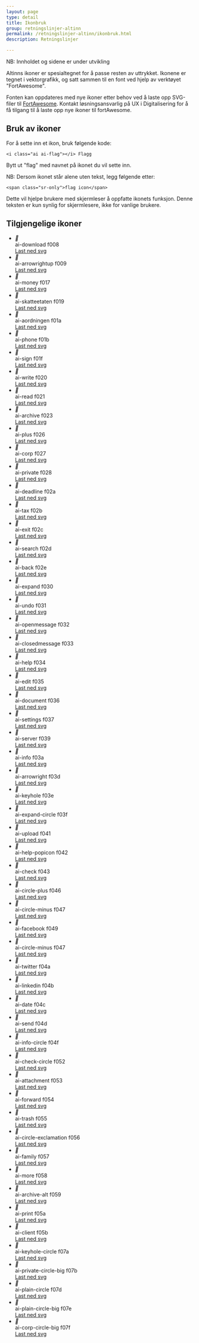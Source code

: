 ```yaml
---
layout: page
type: detail
title: Ikonbruk
group: retningslinjer-altinn
permalink: /retningslinjer-altinn/ikonbruk.html
description: Retningslinjer

---
```


<div id="alert-no-arrow" class="a-message a-message-error a-message--arrow-off a-message--fullwidth mb-2 a-py-minus-1">
  NB: Innholdet og sidene er under utvikling
</div>

<p class="a-leadText a-fontBold">Altinns ikoner er spesialtegnet for å passe resten av uttrykket. Ikonene er tegnet i vektorgrafikk, og satt sammen til en font ved hjelp av verktøyet "FortAwesome". </p>

Fonten kan oppdateres med nye ikoner etter behov ved å laste opp SVG-filer til [FortAwesome](https://www.fortawesome.com/). Kontakt løsningsansvarlig på UX i Digitalisering for å få tilgang til å laste opp nye ikoner til fortAwesome.

## Bruk av ikoner

For å sette inn et ikon, bruk følgende kode:

```
<i class="ai ai-flag"></i> Flagg
```

Bytt ut "flag" med navnet på ikonet du vil sette inn.

NB: Dersom ikonet står alene uten tekst, legg følgende etter:

```
<span class="sr-only">flag icon</span>
```

Dette vil hjelpe brukere med skjermleser å oppfatte ikonets funksjon. Denne teksten er kun synlig for skjermlesere, ikke for vanlige brukere.

<h2> Tilgjengelige ikoner </h2>

<ul class="no-decoration">
	<li class="a-st-iconItem">
	    <div class="a-st-iconPreview">
	    	<i class="ai ai-lg">&#xf008;</i>
	    </div>
	    <div class="a-st-iconLabel">
	    	<span class="">ai-download</span>
	    	<span class="d-block">f008</span>
	    </div>
	  	<a href="../fortAwesome/icons/svg/download.svg">Last ned svg</a>
	</li>
	<li class="a-st-iconItem">
	    <div class="a-st-iconPreview">
	    	<i class="ai ai-lg">&#xf009;</i>
	    </div>
	    <div class="a-st-iconLabel">
	    	<span class="">ai-arrowrightup</span>
	    	<span class="d-block">f009</span>
	    </div>
	  	<a href="../fortAwesome/icons/svg/arrowrightup.svg">Last ned svg</a>
	</li>
	<li class="a-st-iconItem">
	    <div class="a-st-iconPreview">
	    	<i class="ai ai-lg">&#xf017;</i>
	    </div>
	    <div class="a-st-iconLabel">
	    	<span class="">ai-money</span>
	    	<span class="d-block">f017</span>
	    </div>
	  	<a href="../fortAwesome/icons/svg/money.svg">Last ned svg</a>
	</li>
	<li class="a-st-iconItem">
	    <div class="a-st-iconPreview">
	    	<i class="ai ai-lg">&#xf019;</i>
	    </div>
	    <div class="a-st-iconLabel">
	    	<span class="">ai-skatteetaten</span>
	    	<span class="d-block">f019</span>
	    </div>
	  	<a href="../fortAwesome/icons/svg/skatteetaten.svg">Last ned svg</a>
	</li>
	<li class="a-st-iconItem">
	    <div class="a-st-iconPreview">
	    	<i class="ai ai-lg">&#xf01a;</i>
	    </div>
	    <div class="a-st-iconLabel">
	    	<span class="">ai-aordningen</span>
	    	<span class="d-block">f01a</span>
	    </div>
	  	<a href="../fortAwesome/icons/svg/aordningen.svg">Last ned svg</a>
	</li>
	<li class="a-st-iconItem">
	    <div class="a-st-iconPreview">
	    	<i class="ai ai-lg">&#xf01b;</i>
	    </div>
	    <div class="a-st-iconLabel">
	    	<span class="">ai-phone</span>
	    	<span class="d-block">f01b</span>
	    </div>
	  	<a href="../fortAwesome/icons/svg/aordningen.svg">Last ned svg</a>
	</li>
	<li class="a-st-iconItem">
	    <div class="a-st-iconPreview">
	    	<i class="ai ai-lg">&#xf01f;</i>
	    </div>
	    <div class="a-st-iconLabel">
	    	<span class="">ai-sign</span>
	    	<span class="d-block">f01f</span>
	    </div>
	  	<a href="../fortAwesome/icons/svg/aordningen.svg">Last ned svg</a>
	</li>
	<li class="a-st-iconItem">
	    <div class="a-st-iconPreview">
	    	<i class="ai ai-lg">&#xf020;</i>
	    </div>
	    <div class="a-st-iconLabel">
	    	<span class="">ai-write</span>
	    	<span class="d-block">f020</span>
	    </div>
	  	<a href="../fortAwesome/icons/svg/aordningen.svg">Last ned svg</a>
	</li>
	<li class="a-st-iconItem">
	    <div class="a-st-iconPreview">
	    	<i class="ai ai-lg">&#xf021;</i>
	    </div>
	    <div class="a-st-iconLabel">
	    	<span class="">ai-read</span>
	    	<span class="d-block">f021</span>
	    </div>
	  	<a href="../fortAwesome/icons/svg/aordningen.svg">Last ned svg</a>
	</li>
	<li class="a-st-iconItem">
	    <div class="a-st-iconPreview">
	    	<i class="ai ai-lg">&#xf023;</i>
	    </div>
	    <div class="a-st-iconLabel">
	    	<span class="">ai-archive</span>
	    	<span class="d-block">f023</span>
	    </div>
	  	<a href="../fortAwesome/icons/svg/aordningen.svg">Last ned svg</a>
	</li>
	<li class="a-st-iconItem">
	    <div class="a-st-iconPreview">
	    	<i class="ai ai-lg">&#xf026;</i>
	    </div>
	    <div class="a-st-iconLabel">
	    	<span class="">ai-plus</span>
	    	<span class="d-block">f026</span>
	    </div>
	  	<a href="../fortAwesome/icons/svg/aordningen.svg">Last ned svg</a>
	</li>
	<li class="a-st-iconItem">
	    <div class="a-st-iconPreview">
	    	<i class="ai ai-lg">&#xf027;</i>
	    </div>
	    <div class="a-st-iconLabel">
	    	<span class="">ai-corp</span>
	    	<span class="d-block">f027</span>
	    </div>
	  	<a href="../fortAwesome/icons/svg/aordningen.svg">Last ned svg</a>
	</li>
	<li class="a-st-iconItem">
	    <div class="a-st-iconPreview">
	    	<i class="ai ai-lg">&#xf028;</i>
	    </div>
	    <div class="a-st-iconLabel">
	    	<span class="">ai-private</span>
	    	<span class="d-block">f028</span>
	    </div>
	  	<a href="../fortAwesome/icons/svg/aordningen.svg">Last ned svg</a>
	</li>
	<li class="a-st-iconItem">
	    <div class="a-st-iconPreview">
	    	<i class="ai ai-lg">&#xf02a;</i>
	    </div>
	    <div class="a-st-iconLabel">
	    	<span class="">ai-deadline</span>
	    	<span class="d-block">f02a</span>
	    </div>
	  	<a href="../fortAwesome/icons/svg/aordningen.svg">Last ned svg</a>
	</li>
	<li class="a-st-iconItem">
	    <div class="a-st-iconPreview">
	    	<i class="ai ai-lg">&#xf02b;</i>
	    </div>
	    <div class="a-st-iconLabel">
	    	<span class="">ai-tax</span>
	    	<span class="d-block">f02b</span>
	    </div>
	  	<a href="../fortAwesome/icons/svg/aordningen.svg">Last ned svg</a>
	</li>
	<li class="a-st-iconItem">
	    <div class="a-st-iconPreview">
	    	<i class="ai ai-lg">&#xf02c;</i>
	    </div>
	    <div class="a-st-iconLabel">
	    	<span class="">ai-exit</span>
	    	<span class="d-block">f02c</span>
	    </div>
	  	<a href="../fortAwesome/icons/svg/aordningen.svg">Last ned svg</a>
	</li>
	<li class="a-st-iconItem">
	    <div class="a-st-iconPreview">
	    	<i class="ai ai-lg">&#xf02d;</i>
	    </div>
	    <div class="a-st-iconLabel">
	    	<span class="">ai-search</span>
	    	<span class="d-block">f02d</span>
	    </div>
	  	<a href="../fortAwesome/icons/svg/aordningen.svg">Last ned svg</a>
	</li>
	<li class="a-st-iconItem">
	    <div class="a-st-iconPreview">
	    	<i class="ai ai-lg">&#xf02e;</i>
	    </div>
	    <div class="a-st-iconLabel">
	    	<span class="">ai-back</span>
	    	<span class="d-block">f02e</span>
	    </div>
	  	<a href="../fortAwesome/icons/svg/aordningen.svg">Last ned svg</a>
	</li>
	<li class="a-st-iconItem">
	    <div class="a-st-iconPreview">
	    	<i class="ai ai-lg">&#xf030;</i>
	    </div>
	    <div class="a-st-iconLabel">
	    	<span class="">ai-expand</span>
	    	<span class="d-block">f030</span>
	    </div>
	  	<a href="../fortAwesome/icons/svg/aordningen.svg">Last ned svg</a>
	</li>
	<li class="a-st-iconItem">
	    <div class="a-st-iconPreview">
	    	<i class="ai ai-lg">&#xf031;</i>
	    </div>
	    <div class="a-st-iconLabel">
	    	<span class="">ai-undo</span>
	    	<span class="d-block">f031</span>
	    </div>
	  	<a href="../fortAwesome/icons/svg/aordningen.svg">Last ned svg</a>
	</li>
	<li class="a-st-iconItem">
	    <div class="a-st-iconPreview">
	    	<i class="ai ai-lg">&#xf032;</i>
	    </div>
	    <div class="a-st-iconLabel">
	    	<span class="">ai-openmessage</span>
	    	<span class="d-block">f032</span>
	    </div>
	  	<a href="../fortAwesome/icons/svg/aordningen.svg">Last ned svg</a>
	</li>
	<li class="a-st-iconItem">
	    <div class="a-st-iconPreview">
	    	<i class="ai ai-lg">&#xf033;</i>
	    </div>
	    <div class="a-st-iconLabel">
	    	<span class="">ai-closedmessage</span>
	    	<span class="d-block">f033</span>
	    </div>
	  	<a href="../fortAwesome/icons/svg/aordningen.svg">Last ned svg</a>
	</li>
	<li class="a-st-iconItem">
	    <div class="a-st-iconPreview">
	    	<i class="ai ai-lg">&#xf034;</i>
	    </div>
	    <div class="a-st-iconLabel">
	    	<span class="">ai-help</span>
	    	<span class="d-block">f034</span>
	    </div>
	  	<a href="../fortAwesome/icons/svg/aordningen.svg">Last ned svg</a>
	</li>
	<li class="a-st-iconItem">
	    <div class="a-st-iconPreview">
	    	<i class="ai ai-lg">&#xf035;</i>
	    </div>
	    <div class="a-st-iconLabel">
	    	<span class="">ai-edit</span>
	    	<span class="d-block">f035</span>
	    </div>
	  	<a href="../fortAwesome/icons/svg/aordningen.svg">Last ned svg</a>
	</li>
	<li class="a-st-iconItem">
	    <div class="a-st-iconPreview">
	    	<i class="ai ai-lg">&#xf036;</i>
	    </div>
	    <div class="a-st-iconLabel">
	    	<span class="">ai-document</span>
	    	<span class="d-block">f036</span>
	    </div>
	  	<a href="../fortAwesome/icons/svg/aordningen.svg">Last ned svg</a>
	</li>
	<li class="a-st-iconItem">
	    <div class="a-st-iconPreview">
	    	<i class="ai ai-lg">&#xf037;</i>
	    </div>
	    <div class="a-st-iconLabel">
	    	<span class="">ai-settings</span>
	    	<span class="d-block">f037</span>
	    </div>
	  	<a href="../fortAwesome/icons/svg/aordningen.svg">Last ned svg</a>
	</li>
	<li class="a-st-iconItem">
	    <div class="a-st-iconPreview">
	    	<i class="ai ai-lg">&#xf039;</i>
	    </div>
	    <div class="a-st-iconLabel">
	    	<span class="">ai-server</span>
	    	<span class="d-block">f039</span>
	    </div>
	  	<a href="../fortAwesome/icons/svg/aordningen.svg">Last ned svg</a>
	</li>
	<li class="a-st-iconItem">
	    <div class="a-st-iconPreview">
	    	<i class="ai ai-lg">&#xf03a;</i>
	    </div>
	    <div class="a-st-iconLabel">
	    	<span class="">ai-info</span>
	    	<span class="d-block">f03a</span>
	    </div>
	  	<a href="../fortAwesome/icons/svg/aordningen.svg">Last ned svg</a>
	</li>
	<li class="a-st-iconItem">
	    <div class="a-st-iconPreview">
	    	<i class="ai ai-lg">&#xf03d;</i>
	    </div>
	    <div class="a-st-iconLabel">
	    	<span class="">ai-arrowright</span>
	    	<span class="d-block">f03d</span>
	    </div>
	  	<a href="../fortAwesome/icons/svg/aordningen.svg">Last ned svg</a>
	</li>
	<li class="a-st-iconItem">
	    <div class="a-st-iconPreview">
	    	<i class="ai ai-lg">&#xf03e;</i>
	    </div>
	    <div class="a-st-iconLabel">
	    	<span class="">ai-keyhole</span>
	    	<span class="d-block">f03e</span>
	    </div>
	  	<a href="../fortAwesome/icons/svg/aordningen.svg">Last ned svg</a>
	</li>
	<li class="a-st-iconItem">
	    <div class="a-st-iconPreview">
	    	<i class="ai ai-lg">&#xf03f;</i>
	    </div>
	    <div class="a-st-iconLabel">
	    	<span class="">ai-expand-circle</span>
	    	<span class="d-block">f03f</span>
	    </div>
	  	<a href="../fortAwesome/icons/svg/aordningen.svg">Last ned svg</a>
	</li>
	<li class="a-st-iconItem">
	    <div class="a-st-iconPreview">
	    	<i class="ai ai-lg">&#xf041;</i>
	    </div>
	    <div class="a-st-iconLabel">
	    	<span class="">ai-upload</span>
	    	<span class="d-block">f041</span>
	    </div>
	  	<a href="../fortAwesome/icons/svg/aordningen.svg">Last ned svg</a>
	</li>
	<li class="a-st-iconItem">
	    <div class="a-st-iconPreview">
	    	<i class="ai ai-lg">&#xf042;</i>
	    </div>
	    <div class="a-st-iconLabel">
	    	<span class="">ai-help-popicon</span>
	    	<span class="d-block">f042</span>
	    </div>
	  	<a href="../fortAwesome/icons/svg/aordningen.svg">Last ned svg</a>
	</li>
	<li class="a-st-iconItem">
	    <div class="a-st-iconPreview">
	    	<i class="ai ai-lg">&#xf043;</i>
	    </div>
	    <div class="a-st-iconLabel">
	    	<span class="">ai-check</span>
	    	<span class="d-block">f043</span>
	    </div>
	  	<a href="../fortAwesome/icons/svg/aordningen.svg">Last ned svg</a>
	</li>
	<li class="a-st-iconItem">
	    <div class="a-st-iconPreview">
	    	<i class="ai ai-lg">&#xf046;</i>
	    </div>
	    <div class="a-st-iconLabel">
	    	<span class="">ai-circle-plus</span>
	    	<span class="d-block">f046</span>
	    </div>
	  	<a href="../fortAwesome/icons/svg/aordningen.svg">Last ned svg</a>
	</li>
	<li class="a-st-iconItem">
	    <div class="a-st-iconPreview">
	    	<i class="ai ai-lg">&#xf047;</i>
	    </div>
	    <div class="a-st-iconLabel">
	    	<span class="">ai-circle-minus</span>
	    	<span class="d-block">f047</span>
	    </div>
	  	<a href="../fortAwesome/icons/svg/aordningen.svg">Last ned svg</a>
	</li>
	<li class="a-st-iconItem">
	    <div class="a-st-iconPreview">
	    	<i class="ai ai-lg">&#xf049;</i>
	    </div>
	    <div class="a-st-iconLabel">
	    	<span class="">ai-facebook</span>
	    	<span class="d-block">f049</span>
	    </div>
	  	<a href="../fortAwesome/icons/svg/aordningen.svg">Last ned svg</a>
	</li>
	<li class="a-st-iconItem">
	    <div class="a-st-iconPreview">
	    	<i class="ai ai-lg">&#xf047;</i>
	    </div>
	    <div class="a-st-iconLabel">
	    	<span class="">ai-circle-minus</span>
	    	<span class="d-block">f047</span>
	    </div>
	  	<a href="../fortAwesome/icons/svg/aordningen.svg">Last ned svg</a>
	</li>
	<li class="a-st-iconItem">
	    <div class="a-st-iconPreview">
	    	<i class="ai ai-lg">&#xf04a;</i>
	    </div>
	    <div class="a-st-iconLabel">
	    	<span class="">ai-twitter</span>
	    	<span class="d-block">f04a</span>
	    </div>
	  	<a href="../fortAwesome/icons/svg/aordningen.svg">Last ned svg</a>
	</li>
	<li class="a-st-iconItem">
	    <div class="a-st-iconPreview">
	    	<i class="ai ai-lg">&#xf04b;</i>
	    </div>
	    <div class="a-st-iconLabel">
	    	<span class="">ai-linkedin</span>
	    	<span class="d-block">f04b</span>
	    </div>
	  	<a href="../fortAwesome/icons/svg/aordningen.svg">Last ned svg</a>
	</li>
	<li class="a-st-iconItem">
	    <div class="a-st-iconPreview">
	    	<i class="ai ai-lg">&#xf04c;</i>
	    </div>
	    <div class="a-st-iconLabel">
	    	<span class="">ai-date</span>
	    	<span class="d-block">f04c</span>
	    </div>
	  	<a href="../fortAwesome/icons/svg/aordningen.svg">Last ned svg</a>
	</li>
	<li class="a-st-iconItem">
	    <div class="a-st-iconPreview">
	    	<i class="ai ai-lg">&#xf04d;</i>
	    </div>
	    <div class="a-st-iconLabel">
	    	<span class="">ai-send</span>
	    	<span class="d-block">f04d</span>
	    </div>
	  	<a href="../fortAwesome/icons/svg/aordningen.svg">Last ned svg</a>
	</li>
	<li class="a-st-iconItem">
	    <div class="a-st-iconPreview">
	    	<i class="ai ai-lg">&#xf04f;</i>
	    </div>
	    <div class="a-st-iconLabel">
	    	<span class="">ai-info-circle</span>
	    	<span class="d-block">f04f</span>
	    </div>
	  	<a href="../fortAwesome/icons/svg/aordningen.svg">Last ned svg</a>
	</li>
	<li class="a-st-iconItem">
	    <div class="a-st-iconPreview">
	    	<i class="ai ai-lg">&#xf052;</i>
	    </div>
	    <div class="a-st-iconLabel">
	    	<span class="">ai-check-circle</span>
	    	<span class="d-block">f052</span>
	    </div>
	  	<a href="../fortAwesome/icons/svg/aordningen.svg">Last ned svg</a>
	</li>
	<li class="a-st-iconItem">
	    <div class="a-st-iconPreview">
	    	<i class="ai ai-lg">&#xf053;</i>
	    </div>
	    <div class="a-st-iconLabel">
	    	<span class="">ai-attachment</span>
	    	<span class="d-block">f053</span>
	    </div>
	  	<a href="../fortAwesome/icons/svg/aordningen.svg">Last ned svg</a>
	</li>
	<li class="a-st-iconItem">
	    <div class="a-st-iconPreview">
	    	<i class="ai ai-lg">&#xf054;</i>
	    </div>
	    <div class="a-st-iconLabel">
	    	<span class="">ai-forward</span>
	    	<span class="d-block">f054</span>
	    </div>
	  	<a href="../fortAwesome/icons/svg/aordningen.svg">Last ned svg</a>
	</li>
	<li class="a-st-iconItem">
	    <div class="a-st-iconPreview">
	    	<i class="ai ai-lg">&#xf055;</i>
	    </div>
	    <div class="a-st-iconLabel">
	    	<span class="">ai-trash</span>
	    	<span class="d-block">f055</span>
	    </div>
	  	<a href="../fortAwesome/icons/svg/aordningen.svg">Last ned svg</a>
	</li>
	<li class="a-st-iconItem">
	    <div class="a-st-iconPreview">
	    	<i class="ai ai-lg">&#xf056;</i>
	    </div>
	    <div class="a-st-iconLabel">
	    	<span class="">ai-circle-exclamation</span>
	    	<span class="d-block">f056</span>
	    </div>
	  	<a href="../fortAwesome/icons/svg/aordningen.svg">Last ned svg</a>
	</li>
	<li class="a-st-iconItem">
	    <div class="a-st-iconPreview">
	    	<i class="ai ai-lg">&#xf057;</i>
	    </div>
	    <div class="a-st-iconLabel">
	    	<span class="">ai-family</span>
	    	<span class="d-block">f057</span>
	    </div>
	  	<a href="../fortAwesome/icons/svg/aordningen.svg">Last ned svg</a>
	</li>
	<li class="a-st-iconItem">
	    <div class="a-st-iconPreview">
	    	<i class="ai ai-lg">&#xf058;</i>
	    </div>
	    <div class="a-st-iconLabel">
	    	<span class="">ai-more</span>
	    	<span class="d-block">f058</span>
	    </div>
	  	<a href="../fortAwesome/icons/svg/aordningen.svg">Last ned svg</a>
	</li>
	<li class="a-st-iconItem">
	    <div class="a-st-iconPreview">
	    	<i class="ai ai-lg">&#xf059;</i>
	    </div>
	    <div class="a-st-iconLabel">
	    	<span class="">ai-archive-alt</span>
	    	<span class="d-block">f059</span>
	    </div>
	  	<a href="../fortAwesome/icons/svg/aordningen.svg">Last ned svg</a>
	</li>
	<li class="a-st-iconItem">
	    <div class="a-st-iconPreview">
	    	<i class="ai ai-lg">&#xf05a;</i>
	    </div>
	    <div class="a-st-iconLabel">
	    	<span class="">ai-print</span>
	    	<span class="d-block">f05a</span>
	    </div>
	  	<a href="../fortAwesome/icons/svg/aordningen.svg">Last ned svg</a>
	</li>
	<li class="a-st-iconItem">
	    <div class="a-st-iconPreview">
	    	<i class="ai ai-lg">&#xf05b;</i>
	    </div>
	    <div class="a-st-iconLabel">
	    	<span class="">ai-client</span>
	    	<span class="d-block">f05b</span>
	    </div>
	  	<a href="../fortAwesome/icons/svg/aordningen.svg">Last ned svg</a>
	</li>
	<li class="a-st-iconItem">
	    <div class="a-st-iconPreview">
	    	<i class="ai ai-lg">&#xf07a;</i>
	    </div>
	    <div class="a-st-iconLabel">
	    	<span class="">ai-keyhole-circle</span>
	    	<span class="d-block">f07a</span>
	    </div>
	  	<a href="../fortAwesome/icons/svg/aordningen.svg">Last ned svg</a>
	</li>
	<li class="a-st-iconItem">
	    <div class="a-st-iconPreview">
	    	<i class="ai ai-lg">&#xf07b;</i>
	    </div>
	    <div class="a-st-iconLabel">
	    	<span class="">ai-private-circle-big</span>
	    	<span class="d-block">f07b</span>
	    </div>
	  	<a href="../fortAwesome/icons/svg/aordningen.svg">Last ned svg</a>
	</li>
	<li class="a-st-iconItem">
	    <div class="a-st-iconPreview">
	    	<i class="ai ai-lg">&#xf07d;</i>
	    </div>
	    <div class="a-st-iconLabel">
	    	<span class="">ai-plain-circle</span>
	    	<span class="d-block">f07d</span>
	    </div>
	  	<a href="../fortAwesome/icons/svg/aordningen.svg">Last ned svg</a>
	</li>
	<li class="a-st-iconItem">
	    <div class="a-st-iconPreview">
	    	<i class="ai ai-lg">&#xf07e;</i>
	    </div>
	    <div class="a-st-iconLabel">
	    	<span class="">ai-plain-circle-big</span>
	    	<span class="d-block">f07e</span>
	    </div>
	  	<a href="../fortAwesome/icons/svg/aordningen.svg">Last ned svg</a>
	</li>
	<li class="a-st-iconItem">
	    <div class="a-st-iconPreview">
	    	<i class="ai ai-lg">&#xf07f;</i>
	    </div>
	    <div class="a-st-iconLabel">
	    	<span class="">ai-corp-circle-big</span>
	    	<span class="d-block">f07f</span>
	    </div>
	  	<a href="../fortAwesome/icons/svg/aordningen.svg">Last ned svg</a>
	</li>
</ul>
